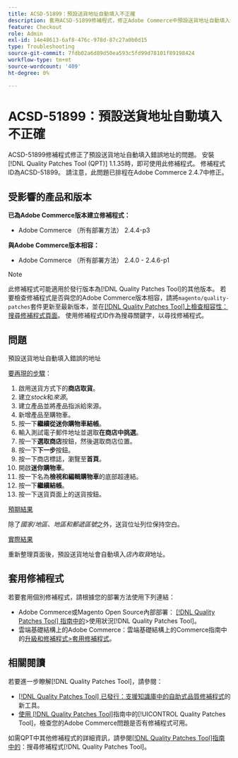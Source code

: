 ```yaml
---
title: ACSD-51899：預設送貨地址自動填入不正確
description: 套用ACSD-51899修補程式，修正Adobe Commerce中預設送貨地址自動填入錯誤地址的問題。
feature: Checkout
role: Admin
exl-id: 14e48613-6af8-476c-978d-87c27a0b0d15
type: Troubleshooting
source-git-commit: 7fdb02a6d89d50ea593c5fd99d78101f89198424
workflow-type: tm+mt
source-wordcount: '409'
ht-degree: 0%

---
```


# ACSD-51899：預設送貨地址自動填入不正確

ACSD-51899修補程式修正了預設送貨地址自動填入錯誤地址的問題。 安裝[!DNL Quality Patches Tool (QPT)] 1.1.35時，即可使用此修補程式。 修補程式ID為ACSD-51899。 請注意，此問題已排程在Adobe Commerce 2.4.7中修正。

## 受影響的產品和版本

**已為Adobe Commerce版本建立修補程式：**

* Adobe Commerce （所有部署方法） 2.4.4-p3

**與Adobe Commerce版本相容：**

* Adobe Commerce （所有部署方法） 2.4.0 - 2.4.6-p1

>[!NOTE]
>
>此修補程式可能適用於發行版本為[!DNL Quality Patches Tool]的其他版本。 若要檢查修補程式是否與您的Adobe Commerce版本相容，請將`magento/quality-patches`套件更新至最新版本，並在[[!DNL Quality Patches Tool]上檢查相容性：搜尋修補程式頁面](https://experienceleague.adobe.com/tools/commerce-quality-patches/index.html)。 使用修補程式ID作為搜尋關鍵字，以尋找修補程式。

## 問題

預設送貨地址自動填入錯誤的地址

<u>要再現的步驟</u>：

1. 啟用送貨方式下的&#x200B;**商店取貨**。
1. 建立&#x200B;*stock*&#x200B;和&#x200B;*來源*。
1. 建立產品並將產品指派給來源。
1. 新增產品至購物車。
1. 按一下&#x200B;**繼續從迷你購物車結帳**。
1. 輸入測試電子郵件地址並選取&#x200B;**在商店中挑選**。
1. 按一下&#x200B;**選取商店**&#x200B;按鈕，然後選取商店位置。
1. 按一下&#x200B;**下一步**&#x200B;按鈕。
1. 按一下商店標誌，瀏覽至&#x200B;**首頁**。
1. 開啟&#x200B;**迷你購物車**。
1. 按一下名為&#x200B;**檢視和編輯購物車**&#x200B;的底部超連結。
1. 按一下&#x200B;**繼續結帳**。
1. 按一下送貨頁面上的送貨按鈕。

<u>預期結果</u>

除了&#x200B;*國家/地區、地區和郵遞區號*&#x200B;之外，送貨位址列位保持空白。

<u>實際結果</u>

重新整理頁面後，預設送貨地址會自動填入&#x200B;*店內取貨*&#x200B;地址。

## 套用修補程式

若要套用個別修補程式，請根據您的部署方法使用下列連結：

* Adobe Commerce或Magento Open Source內部部署： [[!DNL Quality Patches Tool] 指南中的](/help/tools/quality-patches-tool/usage.md)>使用狀況[!DNL Quality Patches Tool]。
* 雲端基礎結構上的Adobe Commerce：雲端基礎結構上的Commerce指南中的[升級和修補程式>套用修補程式](https://experienceleague.adobe.com/docs/commerce-cloud-service/user-guide/develop/upgrade/apply-patches.html)。

## 相關閱讀

若要進一步瞭解[!DNL Quality Patches Tool]，請參閱：

* [[!DNL Quality Patches Tool] 已發行：支援知識庫中的自助式品質修補程式](https://experienceleague.adobe.com/en/docs/commerce-operations/tools/quality-patches-tool/quality-patches-tool-to-self-serve-quality-patches)的新工具。
* [使用 [!DNL Quality Patches Tool]](/help/tools/quality-patches-tool/patches-available-in-qpt/check-patch-for-magento-issue-with-magento-quality-patches.md)指南中的[!UICONTROL Quality Patches Tool]，檢查您的Adobe Commerce問題是否有修補程式可用。


如需QPT中其他修補程式的詳細資訊，請參閱[[!DNL Quality Patches Tool]指南中的](https://experienceleague.adobe.com/tools/commerce-quality-patches/index.html)：搜尋修補程式[!DNL Quality Patches Tool]。
